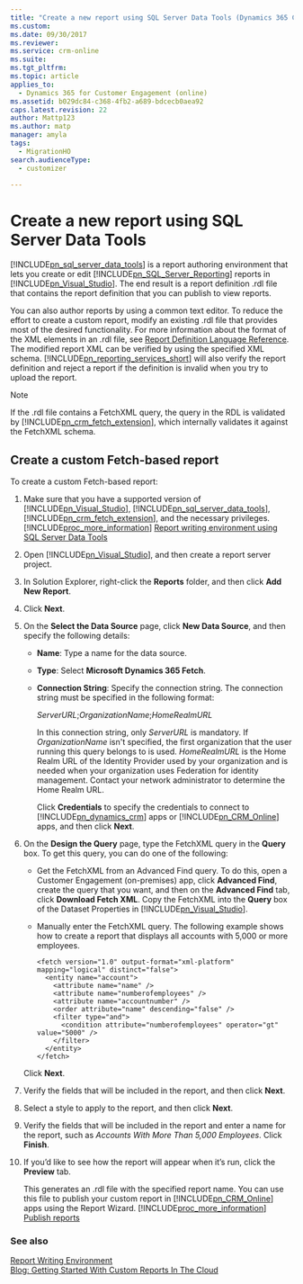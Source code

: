 ```yaml
---
title: "Create a new report using SQL Server Data Tools (Dynamics 365 Customer Engagement (on-premises)) | MicrosoftDocs"
ms.custom: 
ms.date: 09/30/2017
ms.reviewer: 
ms.service: crm-online
ms.suite: 
ms.tgt_pltfrm: 
ms.topic: article
applies_to: 
  - Dynamics 365 for Customer Engagement (online)
ms.assetid: b029dc84-c368-4fb2-a689-bdcecb0aea92
caps.latest.revision: 22
author: Mattp123
ms.author: matp
manager: amyla
tags: 
  - MigrationHO
search.audienceType: 
  - customizer

---
```

# Create a new report using SQL Server Data Tools

[!INCLUDE[pn_sql_server_data_tools](../includes/pn-sql-server-data-tools.md)] is a report authoring environment that lets you create or edit [!INCLUDE[pn_SQL_Server_Reporting](../includes/pn-sql-server-reporting.md)] reports in [!INCLUDE[pn_Visual_Studio](../includes/pn-visual-studio.md)]. The end result is a report definition .rdl file that contains the report definition that you can publish to view reports.  
  
 You can also author reports by using a common text editor. To reduce the effort to create a custom report, modify an existing .rdl file that provides most of the desired functionality. For more information about the format of the XML elements in an .rdl file, see [Report Definition Language Reference](https://go.microsoft.com/fwlink/p/?LinkId=194988). The modified report XML can be verified by using the specified XML schema. [!INCLUDE[pn_reporting_services_short](../includes/pn-reporting-services-short.md)] will also verify the report definition and reject a report if the definition is invalid when you try to upload the report.  
  
> [!NOTE]
>  If the .rdl file contains a FetchXML query, the query in the RDL is validated by [!INCLUDE[pn_crm_fetch_extension](../includes/pn-crm-fetch-extension.md)], which internally validates it against the FetchXML schema. <!-- For more information, see [Fetch XML Schema](../developer/fetchxml-schema.md).  -->
  
<a name="FetchBased"></a>   
## Create a custom Fetch-based report  
 To create a custom Fetch-based report:  
  
1. Make sure that you have a supported version of [!INCLUDE[pn_Visual_Studio](../includes/pn-visual-studio.md)], [!INCLUDE[pn_sql_server_data_tools](../includes/pn-sql-server-data-tools.md)], [!INCLUDE[pn_crm_fetch_extension](../includes/pn-crm-fetch-extension.md)], and the necessary privileges. [!INCLUDE[proc_more_information](../includes/proc-more-information.md)] [Report writing environment using SQL Server Data Tools](../analytics/report-writing-environment-using-sql-server-data-tools.md)  
  
2. Open [!INCLUDE[pn_Visual_Studio](../includes/pn-visual-studio.md)], and then create a report server project.  
  
3. In Solution Explorer, right-click the **Reports** folder, and then click **Add New Report**.  
  
4. Click **Next**.  
  
5. On the **Select the Data Source** page, click **New Data Source**, and then specify the following details:  
  
   - **Name**: Type a name for the data source.  
  
   - **Type**: Select **Microsoft Dynamics 365 Fetch**.  
  
   - **Connection String**: Specify the connection string. The connection string must be specified in the following format:  
  
        *ServerURL*;*OrganizationName*;*HomeRealmURL*  
  
        In this connection string, only *ServerURL* is mandatory. If *OrganizationName* isn't specified, the first organization that the user running this query belongs to is used. *HomeRealmURL* is the Home Realm URL of the Identity Provider used by your organization and is needed when your organization uses Federation for identity management. Contact your network administrator to determine the Home Realm URL.  
  
        Click **Credentials** to specify the credentials to connect to [!INCLUDE[pn_dynamics_crm](../includes/pn-dynamics-crm.md)] apps or [!INCLUDE[pn_CRM_Online](../includes/pn-crm-online.md)] apps, and then click **Next**.  
  
6. On the **Design the Query** page, type the FetchXML query in the **Query** box. To get this query, you can do one of the following:  
  
   - Get the FetchXML from an Advanced Find query. To do this, open a Customer Engagement (on-premises) app, click **Advanced Find**, create the query that you want, and then on the **Advanced Find** tab, click **Download Fetch XML**. Copy the FetchXML into the **Query** box of the Dataset Properties in [!INCLUDE[pn_Visual_Studio](../includes/pn-visual-studio.md)].  
  
   - Manually enter the FetchXML query. The following example shows how to create a report that displays all accounts with 5,000 or more employees.  
  
     ```  
     <fetch version="1.0" output-format="xml-platform" mapping="logical" distinct="false">  
       <entity name="account">  
         <attribute name="name" />      
         <attribute name="numberofemployees" />  
         <attribute name="accountnumber" />  
         <order attribute="name" descending="false" />  
         <filter type="and">  
           <condition attribute="numberofemployees" operator="gt" value="5000" />  
         </filter>  
       </entity>  
     </fetch>  
     ```  
  
   <!-- [!INCLUDE[proc_more_information](../includes/proc-more-information.md)] [Build queries with FetchXML](../developer/build-queries-fetchxml.md)  -->
  
    Click **Next**.  
  
7. Verify the fields that will be included in the report, and then click **Next**.  
  
8. Select a style to apply to the report, and then click **Next**.  
  
9. Verify the fields that will be included in the report and enter a name for the report, such as *Accounts With More Than 5,000 Employees*. Click **Finish**.  
  
10. If you’d like to see how the report will appear when it’s run, click the **Preview** tab.  
  
    This generates an .rdl file with the specified report name. You can use this file to publish your custom report in [!INCLUDE[pn_CRM_Online](../includes/pn-crm-online.md)] apps using the Report Wizard. [!INCLUDE[proc_more_information](../includes/proc-more-information.md)] [Publish reports](../analytics/publish-reports.md)  
  
### See also  
 [Report Writing Environment](../analytics/report-writing-environment-using-sql-server-data-tools.md)   <br />
 [Blog: Getting Started With Custom Reports In The Cloud](https://community.dynamics.com/product/crm/crmtechnical/b/crmteamblog/archive/2010/10/19/getting-started-with-custom-reports-in-the-cloud.aspx)
